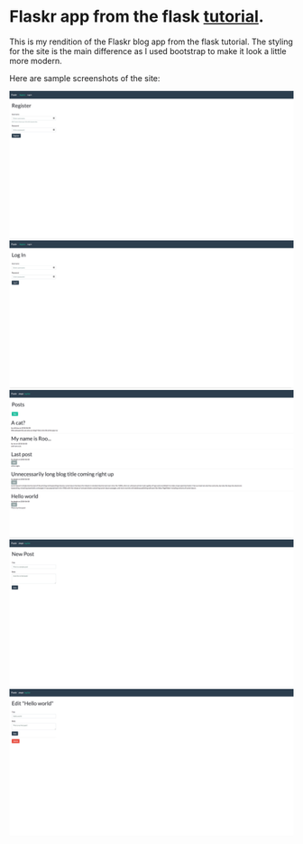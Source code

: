# Flaskr app from the flask [tutorial](http://flask.pocoo.org/docs/1.0/tutorial/).

This is my rendition of the Flaskr blog app from the flask tutorial. The styling for the site is the main difference as I used bootstrap to make it look a little more modern.

Here are sample screenshots of the site:

![Register](snapshots/register.png)
![Log-in](snapshots/login.png)
![Posts](snapshots/posts.png)
![Create](snapshots/create.png)
![Edit](snapshots/edit.png)